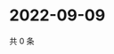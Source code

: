 # 2022-09-09

共 0 条

<!-- BEGIN WEIBO -->
<!-- 最后更新时间 Fri Sep 09 2022 02:20:01 GMT+0800 (China Standard Time) -->

<!-- END WEIBO -->
